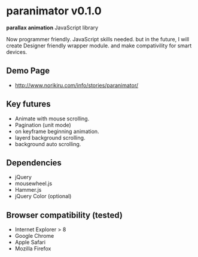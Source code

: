 paranimator v0.1.0
=====

**parallax animation** JavaScript library

Now programmer friendly. JavaScript skills needed.
but in the future, I will create Designer friendly wrapper module.
and make compativility for smart devices.

Demo Page
-----
* http://www.norikiru.com/info/stories/paranimator/

Key futures
-----
* Animate with mouse scrolling.
* Pagination (unit mode)
* on keyframe beginning animation.
* layerd background scrolling.
* background auto scrolling.

Dependencies
-----
* jQuery
* mousewheel.js
* Hammer.js
* jQuery Color (optional)

Browser compatibility (tested)
-----
* Internet Explorer > 8
* Google Chrome
* Apple Safari
* Mozilla Firefox